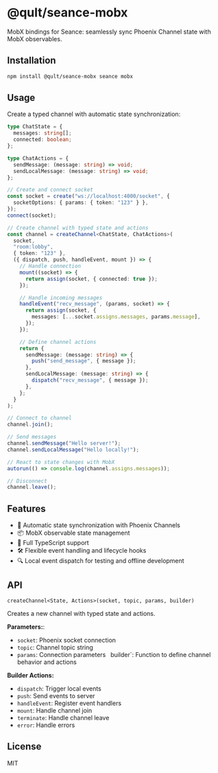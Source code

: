 # @qult/seance-mobx

MobX bindings for Seance: seamlessly sync Phoenix Channel state with MobX observables.

## Installation

```bash
npm install @qult/seance-mobx seance mobx
```

## Usage

Create a typed channel with automatic state synchronization:

```typescript
type ChatState = {
  messages: string[];
  connected: boolean;
};

type ChatActions = {
  sendMessage: (message: string) => void;
  sendLocalMessage: (message: string) => void;
};

// Create and connect socket
const socket = create("ws://localhost:4000/socket", {
  socketOptions: { params: { token: "123" } },
});
connect(socket);

// Create channel with typed state and actions
const channel = createChannel<ChatState, ChatActions>(
  socket,
  "room:lobby",
  { token: "123" },
  ({ dispatch, push, handleEvent, mount }) => {
    // Handle connection
    mount((socket) => {
      return assign(socket, { connected: true });
    });

    // Handle incoming messages
    handleEvent("recv_message", (params, socket) => {
      return assign(socket, {
        messages: [...socket.assigns.messages, params.message],
      });
    });

    // Define channel actions
    return {
      sendMessage: (message: string) => {
        push("send_message", { message });
      },
      sendLocalMessage: (message: string) => {
        dispatch("recv_message", { message });
      },
    };
  }
);

// Connect to channel
channel.join();

// Send messages
channel.sendMessage("Hello server!");
channel.sendLocalMessage("Hello locally!");

// React to state changes with MobX
autorun(() => console.log(channel.assigns.messages));

// Disconnect
channel.leave();
```

## Features

- 🔄 Automatic state synchronization with Phoenix Channels
- 📦 MobX observable state management
- 💪 Full TypeScript support
- 🛠️ Flexible event handling and lifecycle hooks
- 🔍 Local event dispatch for testing and offline development

## API

`createChannel<State, Actions>(socket, topic, params, builder)`

Creates a new channel with typed state and actions.

**Parameters:**:

- `socket`: Phoenix socket connection
- `topic`: Channel topic string
- `params`: Connection parameters
  ` `builder`: Function to define channel behavior and actions

**Builder Actions:**

- `dispatch`: Trigger local events
- `push`: Send events to server
- `handleEvent`: Register event handlers
- `mount`: Handle channel join
- `terminate`: Handle channel leave
- `error`: Handle errors

## License

MIT
